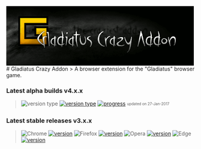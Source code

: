 <img src="documentation/resources/cover.png" align="center"/>
# Gladiatus Crazy Addon
> A browser extension for the "Gladiatus" browser game.

### Latest alpha builds v4.x.x
> ![version type](https://img.shields.io/badge/version-alpha-yellow.svg?style=flat-square)
> [![version type](https://img.shields.io/badge/latest%20build-27--JAN--2017-green.svg?style=flat-square)](https://dinodevs.com)
> [![progress](https://img.shields.io/badge/progress-35%25%20(83%2F237)-lightgrey.svg?style=flat-square)](https://dinodevs.com)
<sub><sup>updated on 27-Jan-2017</sup></sub>

### Latest stable releases v3.x.x
> ![Chrome](https://raw.githubusercontent.com/DinoDevs/GladiatusCrazyAddon/master/documentation/resources/browser-icons/chrome_16x16.png) [![version](https://img.shields.io/badge/version-v3.2.6-green.svg?style=flat-square)](https://github.com/DinoDevs/GladiatusCrazyAddon/releases/latest)
> ![Firefox](https://raw.githubusercontent.com/DinoDevs/GladiatusCrazyAddon/master/documentation/resources/browser-icons/firefox_16x16.png) [![version](https://img.shields.io/badge/version-v3.2.6-green.svg?style=flat-square)](https://github.com/DinoDevs/GladiatusCrazyAddon/releases/latest)
> ![Opera](https://raw.githubusercontent.com/DinoDevs/GladiatusCrazyAddon/master/documentation/resources/browser-icons/opera_16x16.png) [![version](https://img.shields.io/badge/version-v3.2.6-green.svg?style=flat-square)](https://github.com/DinoDevs/GladiatusCrazyAddon/releases/latest)
> ![Edge](https://raw.githubusercontent.com/DinoDevs/GladiatusCrazyAddon/master/documentation/resources/browser-icons/edge_16x16.png) [![version](https://img.shields.io/badge/version-unsupported-lightgrey.svg?style=flat-square)](https://github.com/DinoDevs/GladiatusCrazyAddon/releases)
